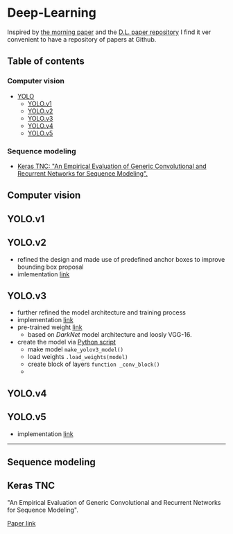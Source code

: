 <h1> Deep-Learning </h1>

Inspired by [the morning paper](https://blog.acolyer.org/about/) and the [D.L. paper repository]() I find it ver convenient to have a repository of papers at Github.

Table of contents
-----------------

<h3>Computer vision</h3>


<!--ts-->
  * [YOLO](#YOLO)
    * [YOLO.v1](#YOLOv1)
    * [YOLO.v2](#YOLOv2)
    * [YOLO.v3](#YOLOv3)
    * [YOLO.v4](#YOLOv4)
    * [YOLO.v5](#YOLOv5)
<!--te-->

<h3>Sequence modeling</h3>

* [Keras TNC: "An Empirical Evaluation of Generic Convolutional and Recurrent Networks for Sequence Modeling".](#kerastnc)


<h2>Computer vision</h2>

YOLO.v1
----

YOLO.v2
-------

-  refined the design and made use of predefined anchor boxes to improve bounding box proposal
- imlementation [link](https://github.com/allanzelener/YAD2K)


YOLO.v3
-------
- further refined the model architecture and training process
- implementation [link](https://github.com/experiencor/keras-yolo3)
- pre-trained weight [link](https://pjreddie.com/media/files/yolov3.weights)
   - based on _DarkNet_ model architecture and loosly VGG-16.
- create the model via [Python script](https://raw.githubusercontent.com/experiencor/keras-yolo3/master/yolo3_one_file_to_detect_them_all.py)
   - make model `make_yolov3_model()`
   - load weights `.load_weights(model)`
   - create block of layers `function _conv_block()`
   - 



YOLO.v4
-------

YOLO.v5
-------
- implementation [link](https://github.com/ultralytics/yolov5)


---

<h2>Sequence modeling</h2>

Keras TNC
-------
"An Empirical Evaluation of Generic Convolutional and Recurrent Networks for Sequence Modeling". 

[Paper link](https://arxiv.org/pdf/1803.01271.pdf)





